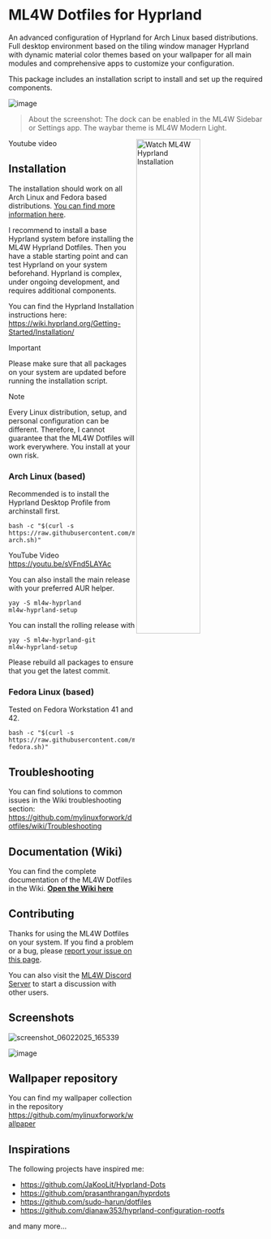 # ML4W Dotfiles for Hyprland

An advanced configuration of Hyprland for Arch Linux based distributions. Full desktop environment based on the tiling window manager Hyprland with dynamic material color themes based on your wallpaper for all main modules and comprehensive apps to customize your configuration.

This package includes an installation script to install and set up the required components.

![image](https://github.com/user-attachments/assets/f5f80750-fa35-4631-8d2d-62f7f937412a)

> About the screenshot: The dock can be enabled in the ML4W Sidebar or Settings app. The waybar theme is ML4W Modern Light.

<a href="https://www.youtube.com/watch?v=siy2vL94yd0" target="_blank">
  <img
    src="https://img.youtube.com/vi/siy2vL94yd0/maxresdefault.jpg"
    alt="Watch ML4W Hyprland Installation"
    width="50%"
    align="right"
  />
</a>

 Youtube video

## Installation

The installation should work on all Arch Linux and Fedora based distributions. [You can find more information here](https://github.com/mylinuxforwork/dotfiles/wiki).

I recommend to install a base Hyprland system before installing the ML4W Hyprland Dotfiles. Then you have a stable starting point and can test Hyprland on your system beforehand. Hyprland is complex, under ongoing development, and requires additional components.

You can find the Hyprland Installation instructions here: https://wiki.hyprland.org/Getting-Started/Installation/

> [!IMPORTANT]
> Please make sure that all packages on your system are updated before running the installation script.

> [!NOTE]
> Every Linux distribution, setup, and personal configuration can be different. Therefore, I cannot guarantee that the ML4W Dotfiles will work everywhere. You install at your own risk.

### Arch Linux (based)

Recommended is to install the Hyprland Desktop Profile from archinstall first.

```shell
bash -c "$(curl -s https://raw.githubusercontent.com/mylinuxforwork/dotfiles/main/setup-arch.sh)"
```


YouTube Video https://youtu.be/sVFnd5LAYAc

You can also install the main release with your preferred AUR helper.

```shell
yay -S ml4w-hyprland
ml4w-hyprland-setup
```

You can install the rolling release with

```shell
yay -S ml4w-hyprland-git
ml4w-hyprland-setup
```

Please rebuild all packages to ensure that you get the latest commit.

### Fedora Linux (based)

Tested on Fedora Workstation 41 and 42.

```shell
bash -c "$(curl -s https://raw.githubusercontent.com/mylinuxforwork/dotfiles/main/setup-fedora.sh)"
```

## Troubleshooting

You can find solutions to common issues in the Wiki troubleshooting section: https://github.com/mylinuxforwork/dotfiles/wiki/Troubleshooting

## Documentation (Wiki)

You can find the complete documentation of the ML4W Dotfiles in the Wiki. <b>[Open the Wiki here](https://github.com/mylinuxforwork/dotfiles/wiki)</b>

## Contributing

Thanks for using the ML4W Dotfiles on your system. If you find a problem or a bug, please [report your issue on this page](https://github.com/mylinuxforwork/dotfiles/issues).

You can also visit the [ML4W Discord Server](https://discord.gg/c4fJK7Za3g) to start a discussion with other users.

## Screenshots

![screenshot_06022025_165339](https://github.com/user-attachments/assets/2d281632-762f-465c-99e2-6933f1507cac)

![image](https://github.com/user-attachments/assets/c1af2d8a-142b-4285-9b63-92862a7868c5)

## Wallpaper repository

You can find my wallpaper collection in the repository https://github.com/mylinuxforwork/wallpaper

## Inspirations

The following projects have inspired me:

- https://github.com/JaKooLit/Hyprland-Dots
- https://github.com/prasanthrangan/hyprdots
- https://github.com/sudo-harun/dotfiles
- https://github.com/dianaw353/hyprland-configuration-rootfs

and many more...
